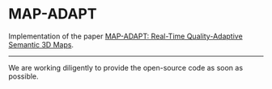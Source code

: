# MAP-ADAPT

Implementation of the paper [MAP-ADAPT: Real-Time Quality-Adaptive Semantic 3D Maps](https://arxiv.org/abs/2406.05849). 
 
---
 
We are working diligently to provide the open-source code as soon as possible.